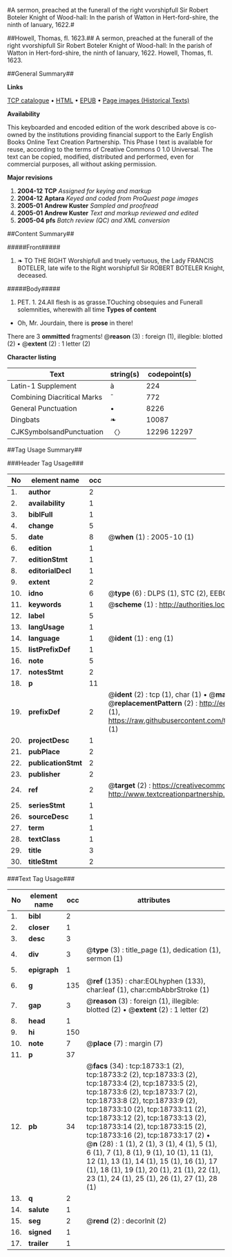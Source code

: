 #A sermon, preached at the funerall of the right vvorshipfull Sir Robert Boteler Knight of Wood-hall: In the parish of Watton in Hert-ford-shire, the ninth of Ianuary, 1622.#

##Howell, Thomas, fl. 1623.##
A sermon, preached at the funerall of the right vvorshipfull Sir Robert Boteler Knight of Wood-hall: In the parish of Watton in Hert-ford-shire, the ninth of Ianuary, 1622.
Howell, Thomas, fl. 1623.

##General Summary##

**Links**

[TCP catalogue](http://www.ota.ox.ac.uk/tcp/)  • 
[HTML](http://tei.it.ox.ac.uk/tcp/Texts-HTML/free/A03/A03753.html)  • 
[EPUB](http://tei.it.ox.ac.uk/tcp/Texts-EPUB/free/A03/A03753.epub) • 
[Page images (Historical Texts)](https://data.historicaltexts.jisc.ac.uk/view?pubId=eebo-99853352e&pageId=eebo-99853352e-18733-1)

**Availability**

This keyboarded and encoded edition of the
	       work described above is co-owned by the institutions
	       providing financial support to the Early English Books
	       Online Text Creation Partnership. This Phase I text is
	       available for reuse, according to the terms of Creative
	       Commons 0 1.0 Universal. The text can be copied,
	       modified, distributed and performed, even for
	       commercial purposes, all without asking permission.

**Major revisions**

1. __2004-12__ __TCP__ *Assigned for keying and markup*
1. __2004-12__ __Aptara__ *Keyed and coded from ProQuest page images*
1. __2005-01__ __Andrew Kuster__ *Sampled and proofread*
1. __2005-01__ __Andrew Kuster__ *Text and markup reviewed and edited*
1. __2005-04__ __pfs__ *Batch review (QC) and XML conversion*

##Content Summary##

#####Front#####

1. ❧ TO THE RIGHT
Worshipfull and truely vertuous,
the Lady FRANCIS BOTELER, late
wife to the Right worshipfull
Sir ROBERT BOTELER
Knight, deceased.

#####Body#####
1. PET. 1. 24.All flesh is as grasse.TOuching obsequies and
Funerall solemnities,
wherewith all time
**Types of content**

  * Oh, Mr. Jourdain, there is **prose** in there!

There are 3 **ommitted** fragments! 
 @__reason__ (3) : foreign (1), illegible: blotted (2)  •  @__extent__ (2) : 1 letter (2)

**Character listing**


|Text|string(s)|codepoint(s)|
|---|---|---|
|Latin-1 Supplement|à|224|
|Combining             Diacritical Marks|̄|772|
|General Punctuation|•|8226|
|Dingbats|❧|10087|
|CJKSymbolsandPunctuation|〈〉|12296 12297|

##Tag Usage Summary##

###Header Tag Usage###

|No|element name|occ|attributes|
|---|---|---|---|
|1.|__author__|2||
|2.|__availability__|1||
|3.|__biblFull__|1||
|4.|__change__|5||
|5.|__date__|8| @__when__ (1) : 2005-10 (1)|
|6.|__edition__|1||
|7.|__editionStmt__|1||
|8.|__editorialDecl__|1||
|9.|__extent__|2||
|10.|__idno__|6| @__type__ (6) : DLPS (1), STC (2), EEBO-CITATION (1), PROQUEST (1), VID (1)|
|11.|__keywords__|1| @__scheme__ (1) : http://authorities.loc.gov/ (1)|
|12.|__label__|5||
|13.|__langUsage__|1||
|14.|__language__|1| @__ident__ (1) : eng (1)|
|15.|__listPrefixDef__|1||
|16.|__note__|5||
|17.|__notesStmt__|2||
|18.|__p__|11||
|19.|__prefixDef__|2| @__ident__ (2) : tcp (1), char (1)  •  @__matchPattern__ (2) : ([0-9\-]+):([0-9IVX]+) (1), (.+) (1)  •  @__replacementPattern__ (2) : http://eebo.chadwyck.com/downloadtiff?vid=$1&page=$2 (1), https://raw.githubusercontent.com/textcreationpartnership/Texts/master/tcpchars.xml#$1 (1)|
|20.|__projectDesc__|1||
|21.|__pubPlace__|2||
|22.|__publicationStmt__|2||
|23.|__publisher__|2||
|24.|__ref__|2| @__target__ (2) : https://creativecommons.org/publicdomain/zero/1.0/ (1), http://www.textcreationpartnership.org/docs/. (1)|
|25.|__seriesStmt__|1||
|26.|__sourceDesc__|1||
|27.|__term__|1||
|28.|__textClass__|1||
|29.|__title__|3||
|30.|__titleStmt__|2||


###Text Tag Usage###

|No|element name|occ|attributes|
|---|---|---|---|
|1.|__bibl__|2||
|2.|__closer__|1||
|3.|__desc__|3||
|4.|__div__|3| @__type__ (3) : title_page (1), dedication (1), sermon (1)|
|5.|__epigraph__|1||
|6.|__g__|135| @__ref__ (135) : char:EOLhyphen (133), char:leaf (1), char:cmbAbbrStroke (1)|
|7.|__gap__|3| @__reason__ (3) : foreign (1), illegible: blotted (2)  •  @__extent__ (2) : 1 letter (2)|
|8.|__head__|1||
|9.|__hi__|150||
|10.|__note__|7| @__place__ (7) : margin (7)|
|11.|__p__|37||
|12.|__pb__|34| @__facs__ (34) : tcp:18733:1 (2), tcp:18733:2 (2), tcp:18733:3 (2), tcp:18733:4 (2), tcp:18733:5 (2), tcp:18733:6 (2), tcp:18733:7 (2), tcp:18733:8 (2), tcp:18733:9 (2), tcp:18733:10 (2), tcp:18733:11 (2), tcp:18733:12 (2), tcp:18733:13 (2), tcp:18733:14 (2), tcp:18733:15 (2), tcp:18733:16 (2), tcp:18733:17 (2)  •  @__n__ (28) : 1 (1), 2 (1), 3 (1), 4 (1), 5 (1), 6 (1), 7 (1), 8 (1), 9 (1), 10 (1), 11 (1), 12 (1), 13 (1), 14 (1), 15 (1), 16 (1), 17 (1), 18 (1), 19 (1), 20 (1), 21 (1), 22 (1), 23 (1), 24 (1), 25 (1), 26 (1), 27 (1), 28 (1)|
|13.|__q__|2||
|14.|__salute__|1||
|15.|__seg__|2| @__rend__ (2) : decorInit (2)|
|16.|__signed__|1||
|17.|__trailer__|1||
